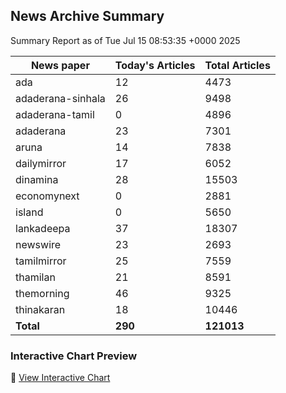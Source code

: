 <!-- @format -->

## News Archive Summary

Summary Report as of Tue Jul 15 08:53:35 +0000 2025

| News paper         | Today's Articles | Total Articles |
|--------------------|------------------|----------------|
| ada               | 12          | 4473        |
| adaderana-sinhala               | 26          | 9498        |
| adaderana-tamil               | 0          | 4896        |
| adaderana               | 23          | 7301        |
| aruna               | 14          | 7838        |
| dailymirror               | 17          | 6052        |
| dinamina               | 28          | 15503        |
| economynext               | 0          | 2881        |
| island               | 0          | 5650        |
| lankadeepa               | 37          | 18307        |
| newswire               | 23          | 2693        |
| tamilmirror               | 25          | 7559        |
| thamilan               | 21          | 8591        |
| themorning               | 46          | 9325        |
| thinakaran               | 18          | 10446        |
| **Total**          | **290**      | **121013** |

### Interactive Chart Preview
🔗 [View Interactive Chart](https://itscharukadeshan.github.io/sl_news_archive_data/news_chart_by_newspaper.html)

